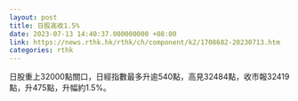 ```yaml
---
layout: post
title: 日股高收1.5%
date: 2023-07-13 14:40:37.000000000 +08:00
link: https://news.rthk.hk/rthk/ch/component/k2/1708682-20230713.htm
categories: rthk
---
```


日股重上32000點關口，日經指數最多升逾540點，高見32484點，收市報32419點，升475點，升幅約1.5%。
